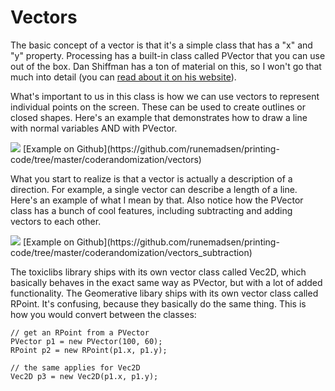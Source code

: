Vectors
=======

The basic concept of a vector is that it's a simple class that has a "x" and "y" property. Processing has a built-in class called PVector that you can use out of the box. Dan Shiffman has a ton of material on this, so I won't go that much into detail (you can [read about it on his website](http://natureofcode.com/book/chapter-1-vectors/)). 

What's important to us in this class is how we can use vectors to represent individual points on the screen. These can be used to create outlines or closed shapes. Here's an example that demonstrates how to draw a line with normal variables AND with PVector.
 
<img src="http://runemadsen-2012.s3.amazonaws.com/printing-code-2012/randomization/vectors_small.png" data-slideshow="http://runemadsen-2012.s3.amazonaws.com/printing-code-2012/randomization/vectors.png" />
[Example on Github](https://github.com/runemadsen/printing-code/tree/master/coderandomization/vectors)

What you start to realize is that a vector is actually a description of a direction. For example, a single vector can describe a length of a line. Here's an example of what I mean by that. Also notice how the PVector class has a bunch of cool features, including subtracting and adding vectors to each other. 

<img src="http://runemadsen-2012.s3.amazonaws.com/printing-code-2012/randomization/vectors_subtraction_small.png" data-slideshow="http://runemadsen-2012.s3.amazonaws.com/printing-code-2012/randomization/vectors_subtraction.png" />
[Example on Github](https://github.com/runemadsen/printing-code/tree/master/coderandomization/vectors_subtraction)

The toxiclibs library ships with its own vector class called Vec2D, which basically behaves in the exact same way as PVector, but with a lot of added functionality. The Geomerative libary ships with its own vector class called RPoint. It's confusing, because they basically do the same thing. This is how you would convert between the classes:

	// get an RPoint from a PVector
	PVector p1 = new PVector(100, 60);
	RPoint p2 = new RPoint(p1.x, p1.y);

	// the same applies for Vec2D
	Vec2D p3 = new Vec2D(p1.x, p1.y);